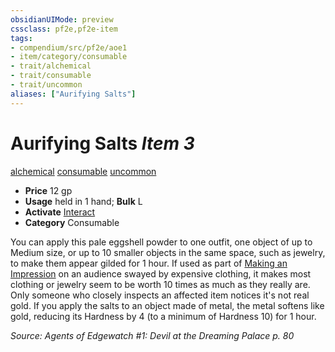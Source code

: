 ```yaml
---
obsidianUIMode: preview
cssclass: pf2e,pf2e-item
tags:
- compendium/src/pf2e/aoe1
- item/category/consumable
- trait/alchemical
- trait/consumable
- trait/uncommon
aliases: ["Aurifying Salts"]
---
```

# Aurifying Salts *Item 3*  
[alchemical](rules/traits/alchemical.md)  [consumable](rules/traits/consumable.md)  [uncommon](rules/traits/uncommon.md)  

- **Price** 12 gp
- **Usage** held in 1 hand; **Bulk** L
- **Activate** [Interact](rules/actions/interact.md)
- **Category** Consumable

You can apply this pale eggshell powder to one outfit, one object of up to Medium size, or up to 10 smaller objects in the same space, such as jewelry, to make them appear gilded for 1 hour. If used as part of [Making an Impression](rules/actions/make-an-impression.md) on an audience swayed by expensive clothing, it makes most clothing or jewelry seem to be worth 10 times as much as they really are. Only someone who closely inspects an affected item notices it's not real gold. If you apply the salts to an object made of metal, the metal softens like gold, reducing its Hardness by 4 (to a minimum of Hardness 10) for 1 hour.

*Source: Agents of Edgewatch #1: Devil at the Dreaming Palace p. 80*